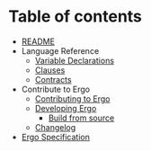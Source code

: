 # Table of contents

* [README](README.md)
* Language Reference
  * [Variable Declarations](reference/variabledeclarations.md)
  * [Clauses](reference/clauses.md)
  * [Contracts](reference/contracts.md)
* Contribute to Ergo
  * [Contributing to Ergo](contribute-to-ergo/contributing.md)
  * [Developing Ergo](contribute-to-ergo/developers/README.md)
    * [Build from source](contribute-to-ergo/developers/build.md)
  * [Changelog](contribute-to-ergo/changelog.md)
* [Ergo Specification](specification.md)

